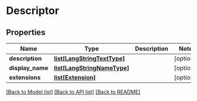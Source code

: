 # Descriptor

## Properties
Name | Type | Description | Notes
------------ | ------------- | ------------- | -------------
**description** | [**list[LangStringTextType]**](LangStringTextType.md) |  | [optional] 
**display_name** | [**list[LangStringNameType]**](LangStringNameType.md) |  | [optional] 
**extensions** | [**list[Extension]**](Extension.md) |  | [optional] 

[[Back to Model list]](../README.md#documentation-for-models) [[Back to API list]](../README.md#documentation-for-api-endpoints) [[Back to README]](../README.md)

